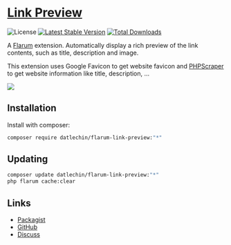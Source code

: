 # [Link Preview](https://github.com/datlechin/flarum-link-preview)

![License](https://img.shields.io/badge/license-MIT-blue.svg) [![Latest Stable Version](https://img.shields.io/packagist/v/datlechin/flarum-link-preview.svg)](https://packagist.org/packages/datlechin/flarum-link-preview) [![Total Downloads](https://img.shields.io/packagist/dt/datlechin/flarum-link-preview.svg)](https://packagist.org/packages/datlechin/flarum-link-preview)

A [Flarum](https://github.com/flarum) extension. Automatically display a rich preview of the link contents, such as title, description and image.

This extension uses Google Favicon to get website favicon and [PHPScraper](https://github.com/spekulatius/PHPScraper) to get website information like title, description, ...

![](https://user-images.githubusercontent.com/56961917/190849018-4ffdfd1f-33a0-4b09-8df8-2c08a85aebe6.png)

## Installation

Install with composer:

```sh
composer require datlechin/flarum-link-preview:"*"
```

## Updating

```sh
composer update datlechin/flarum-link-preview:"*"
php flarum cache:clear
```

## Links

- [Packagist](https://packagist.org/packages/datlechin/flarum-link-preview)
- [GitHub](https://github.com/datlechin/flarum-link-preview)
- [Discuss](https://discuss.flarum.org/d/30011)
